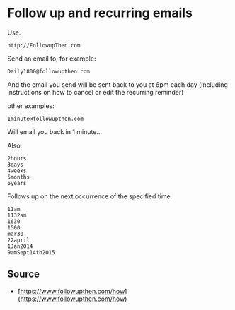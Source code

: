 # Follow up and recurring emails

Use:

    http://FollowupThen.com
    
    
    
Send an email to, for example:

    Daily1800@followupthen.com
    
And the email you send will be sent back to you at 6pm each day (including instructions on how to cancel or edit the recurring reminder)

other examples:

    1minute@followupthen.com

Will email you back in 1 minute...

Also:
    
    2hours
    3days
    4weeks
    5months
    6years

Follows up on the next occurrence of the specified time.

    11am
    1132am
    1630
    1500        
    mar30
    22april
    1Jan2014   
    9amSept14th2015 
    
## Source

 * [https://www.followupthen.com/how](https://www.followupthen.com/how)